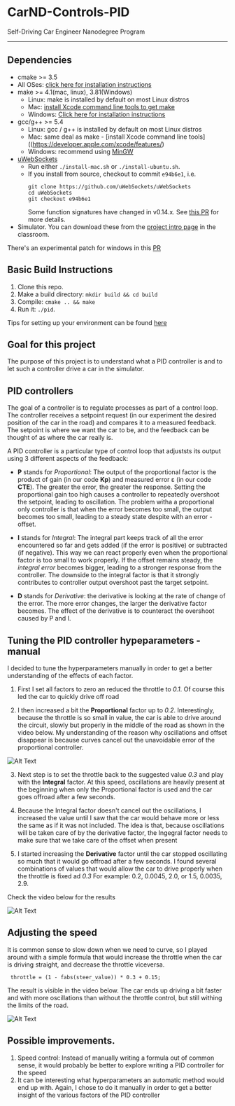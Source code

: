# CarND-Controls-PID
Self-Driving Car Engineer Nanodegree Program

---

## Dependencies

* cmake >= 3.5
 * All OSes: [click here for installation instructions](https://cmake.org/install/)
* make >= 4.1(mac, linux), 3.81(Windows)
  * Linux: make is installed by default on most Linux distros
  * Mac: [install Xcode command line tools to get make](https://developer.apple.com/xcode/features/)
  * Windows: [Click here for installation instructions](http://gnuwin32.sourceforge.net/packages/make.htm)
* gcc/g++ >= 5.4
  * Linux: gcc / g++ is installed by default on most Linux distros
  * Mac: same deal as make - [install Xcode command line tools]((https://developer.apple.com/xcode/features/)
  * Windows: recommend using [MinGW](http://www.mingw.org/)
* [uWebSockets](https://github.com/uWebSockets/uWebSockets)
  * Run either `./install-mac.sh` or `./install-ubuntu.sh`.
  * If you install from source, checkout to commit `e94b6e1`, i.e.
    ```
    git clone https://github.com/uWebSockets/uWebSockets
    cd uWebSockets
    git checkout e94b6e1
    ```
    Some function signatures have changed in v0.14.x. See [this PR](https://github.com/udacity/CarND-MPC-Project/pull/3) for more details.
* Simulator. You can download these from the [project intro page](https://github.com/udacity/self-driving-car-sim/releases) in the classroom.

There's an experimental patch for windows in this [PR](https://github.com/udacity/CarND-PID-Control-Project/pull/3)

## Basic Build Instructions

1. Clone this repo.
2. Make a build directory: `mkdir build && cd build`
3. Compile: `cmake .. && make`
4. Run it: `./pid`.

Tips for setting up your environment can be found [here](https://classroom.udacity.com/nanodegrees/nd013/parts/40f38239-66b6-46ec-ae68-03afd8a601c8/modules/0949fca6-b379-42af-a919-ee50aa304e6a/lessons/f758c44c-5e40-4e01-93b5-1a82aa4e044f/concepts/23d376c7-0195-4276-bdf0-e02f1f3c665d)

## Goal for this project

The purpose of this project is to understand what a PID controller is and to let
such a controller drive a car in the simulator.

## PID controllers

The goal of a controller is to regulate processes as part of a control loop. The controller receives a setpoint request (in our experiment the desired position of the car in the road) and compares it to a measured feedback. The setpoint is where we want the car to be, and the feedback can be thought of as where the car really is.

A PID controller is a particular type of control loop that adjuststs its output using 3 different aspects of the feedback:
* **P** stands for _Proportional_: The output of the proportional factor is the product of gain (in our code **Kp**) and measured error ε (in our code **CTE**). The greater the error, the greater the response. Setting the proportional gain too high causes a controller to repeatedly overshoot the setpoint, leading to oscillation.
The problem witha a proportional only controller is that when the error becomes too small, the output becomes too small, leading to a steady state despite with an error - offset.

* **I** stands for _Integral_: The integral part keeps track of all the error encountered so far and gets added (if the error is positive) or subtracted (if negative). This way we can react properly even when the proportional factor is too small to work properly. If the offset remains steady, the _integral error_ becomes bigger, leading to a stronger response from the controller.
The downside to the integral factor is that it strongly contributes to controller output overshoot past the target setpoint.

* **D** stands for _Derivative_: the derivative is looking at the rate of change of the error. The more error changes, the larger the derivative factor becomes. The effect of the derivative is to counteract the overshoot caused by P and I.

## Tuning the PID controller hypeparameters - manual
I decided to tune the hyperparameters manually in order to get a better understanding of the effects of each factor.

1. First I set all factors to zero an reduced the throttle to _0.1_.
Of course this led the car to quickly drive off road

2. I then increased a bit the **Proportional** factor up to _0.2_. Interestingly, because the throttle is so small in value, the car is able to drive around the circuit, slowly but properly in the middle of the road as shown in the video below.
My understanding of the reason why oscillations and offset disappear is because curves cancel out the unavoidable error of the proportional controller.

![Alt Text](https://media.giphy.com/media/vFKqnCdLPNOKc/giphy.gif)

3. Next step is to set the throttle back to the suggested value _0.3_ and play with the **Integral** factor.
At this speed, oscillations are heavily present at the beginning when only the Proportional factor is used and the car goes offroad after a few seconds.

4. Because the Integral factor doesn't cancel out the oscillations, I increased the value until I saw that the car would behave more or less the same as if it was not included. The idea is that, because oscillations will be taken care of by the derivative factor, the Ingegral factor needs to make sure that we take care of the offset when present

5. I started increasing the **Derivative** factor until the car stopped oscillating so much that it would go offroad after a few seconds.
I found several combinations of values that would allow the car to drive properly when the throttle is fixed ad _0.3_
For example: 0.2, 0.0045, 2.0, or 1.5, 0.0035, 2.9.

Check the video below for the results

![Alt Text](https://media.giphy.com/media/vFKqnCdLPNOKc/giphy.gif)


## Adjusting the speed

It is common sense to slow down when we need to curve, so I played around with a simple formula that would increase the throttle when the car is driving straight, and decrease the throttle viceversa.

     throttle = (1 - fabs(steer_value)) * 0.3 + 0.15;

The result is visible in the video below.
The car ends up driving a bit faster and with more oscillations than without the throttle control, but still withing the limits of the road.

![Alt Text](https://media.giphy.com/media/vFKqnCdLPNOKc/giphy.gif)

## Possible improvements.

1. Speed control: Instead of manually writing a formula out of common sense, it would probably be better to explore writing a PID controller for the speed
2. It can be interesting what hyperparameters an automatic method would end up with. Again, I chose to do it manually in order to get a better insight of the various factors of the PID controller
